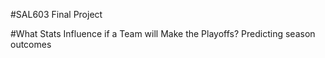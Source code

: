 #SAL603 Final Project

#What Stats Influence if a Team will Make the Playoffs?
Predicting season outcomes

